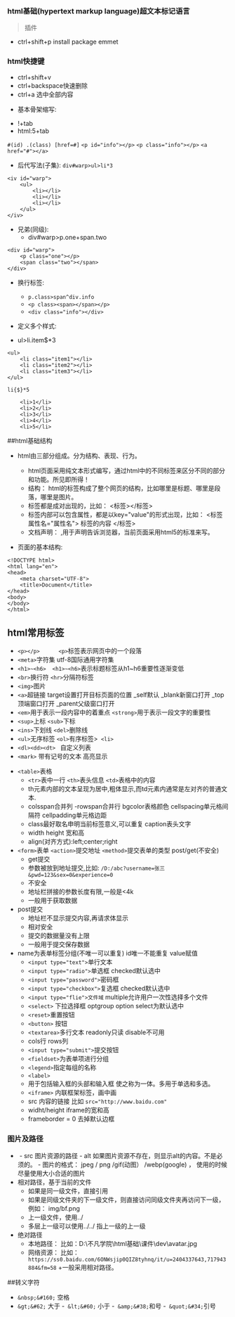 ### html基础(hypertext markup language)超文本标记语言
>插件
- ctrl+shift+p    install package        emmet

### html快捷键

- ctrl+shift+v
- ctrl+backspace快速删除
- ctrl+a 选中全部内容

+ 基本骨架缩写:
- !+tab
- html:5+tab

`#(id) .(class) [href=#]`
`<p id="info"></p>`
`<p class="info"></p>`
`<a href="#"></a>`
+ 后代写法(子集):
`div#warp>ul>li*3`
```
<iv id="warp">
	<ul>
		<li></li>
		<li></li>
		<li></li>
	</ul>
</iv>
```

+ 兄弟(同级):
  - div#warp>p.one+span.two
```
<div id="warp">
	<p class="one"></p>
	<span class="two"></span>
</div>
```
+ 换行标签:
  - `p.class>span^div.info`
  - `<p class><span></span></p>`
  - `<div class="info"></div>`

+ 定义多个样式:
+ ul>li.item$*3
```
<ul>
	<li class="item1"></li>
	<li class="item2"></li>
	<li class="item3"></li>
</ul>
```

   `li{$}*5`
```
	<li>1</li>
	<li>2</li>
	<li>3</li>
	<li>4</li>
	<li>5</li>
```

##html基础结构
+ html由三部分组成。分为结构、表现、行为。 
    - html页面采用纯文本形式编写，通过html中的不同标签来区分不同的部分和功能。所见即所得！
 	- 结构： html的标签构成了整个网页的结构，比如哪里是标题、哪里是段落，哪里是图片。
	- 标签都是成对出现的，比如： <标签></标签>
	- 标签内部可以包含属性，都是以key="value"的形式出现，比如： <标签 属性名="属性名">  标签的内容 </标签>
	- 文档声明： <!doctype html>,用于声明告诉浏览器，当前页面采用html5的标准来写。
  
+ 页面的基本结构:
```
<!DOCTYPE html>
<html lang="en">
<head>
	<meta charset="UTF-8">
	<title>Document</title>
</head>
<body>
</body>
</html>
```

## html常用标签
- `<p></p>  	<p>`标签表示网页中的一个段落
- `<meta>`字符集	utf-8国际通用字符集
- `<h1>~<h6>  <h1>~<h6>`表示标题标签从h1~h6重要性逐渐变低
- `<br>`换行符 `<hr>`分隔符标签 
- `<img>`图片
- `<a>`超链接 target设置打开目标页面的位置 _self默认 _blank新窗口打开 _top顶端窗口打开 _parent父级窗口打开
- `<em>`用于表示一段内容中的着重点 `<strong>`用于表示一段文字的重要性
- `<sup>`上标	`<sub>`下标
- `<ins>`下划线 `<del>`删除线
- `<ul>`无序标签 `<ol>`有序标签>` <li>`
- `<dl><dd><dt> ` 自定义列表
- `<mark>` 带有记号的文本 高亮显示

+ `<table>`表格  
  - `<tr>`表中一行  `<th>`表头信息 `<td>`表格中的内容  
  - th元素内部的文本呈现为居中,粗体显示,而td元素内通常是左对齐的普通文本.
  - colsspan合并列 -rowspan合并行  bgcolor表格颜色 cellspacing单元格间隔符 cellpadding单元格边距  
  - class最好取名申明当前标签意义,可以重复 caption表头文字
  - width height 宽和高 
  - align(对齐方式):left;center;right
+ `<form>`表单  `<action>`提交地址 `<method>`提交表单的类型 post/get(不安全)
	- get提交
	- 参数被放到地址提交,比如: `/D:/abc?username=张三&pwd=123&sex=0&experience=0`
	- 不安全
	- 地址栏拼接的参数长度有限,一般是<4k
	- 一般用于获取数据
+ post提交
	- 地址栏不显示提交内容,再请求体显示
	- 相对安全
	- 提交的数据量没有上限
	- 一般用于提交保存数据
+ name为表单标签分组(不唯一可以重复) id唯一不能重复  value赋值  
	- `<input type="text">`单行文本
	- `<input type="radio">`单选框 checked默认选中
	- `<input type="password">`密码框 
	- `<input type="checkbox">`复选框 checked默认选中 
	- `<input type="flie">文件域`  multiple允许用户一次性选择多个文件
	- `<select>` 下拉选择框  optgroup option select为默认选中
	- `<reset>`重置按钮
	- `<button>` 按钮
	- `<textarea>`多行文本   readonly只读  disable不可用
	- cols行  rows列 
	- `<input type="submit">`提交按钮
	- `<fieldset>`为表单项进行分组 
	- `<legend>`指定每组的名称  
	- `<label>`
	- 用于包括输入框的头部和输入框 使之称为一体。多用于单选和多选。
	- `<iframe>`  内联框架标签，画中画
	- src 内容的链接 比如 `src="http://www.baidu.com"`
	- widht/height  iframe的宽和高
	- frameborder = 0  去掉默认边框

### 图片及路径<img>
+ <img>	
	- src 图片资源的路径
	- alt 如果图片资源不存在，则显示alt的内容。不是必须的。
	- 图片的格式： jpeg / png /gif(动图） /webp(google) ，	使用的时候尽量使用大小合适的图片
+ 相对路径，基于当前的文件
  - 如果是同一级文件，直接引用 
  - 如果是同级文件夹的下一级文件，则直接访问同级文件夹再访问下一级，例如： img/bf.png
  - 上一级文件，使用../   
  - 多层上一级可以使用../../ 指上一级的上一级
+ 绝对路径
  - 本地路径： 比如：D:\不凡学院\html基础\课件\dev\avatar.jpg
  - 网络资源： 比如：` https://ss0.baidu.com/6ONWsjip0QIZ8tyhnq/it/u=2404337643,717943884&fm=58`
+一般采用相对路径。


##转义字符
- `&nbsp;&#160;` 空格
- `&gt;&#62;`	大于
-` &lt;&#60;`	小于
-` &amp;&#38;`和号
-` &quot;&#34;`引号






